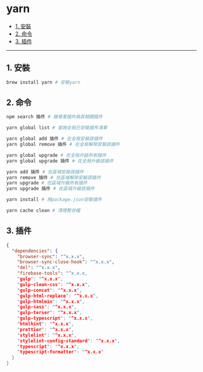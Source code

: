# yarn

<!-- vim-markdown-toc GFM -->

* [1. 安裝](#1-安裝)
* [2. 命令](#2-命令)
* [3. 插件](#3-插件)

<!-- vim-markdown-toc -->

---

## 1. 安裝

```zsh
brew install yarn # 安裝yarn
```

## 2. 命令

```zsh
npm search 插件 # 搜尋某插件與其相關插件

yarn global list # 查詢全局已安裝插件清單

yarn global add 插件 # 在全局安裝該插件
yarn global remove 插件 # 在全局解除安裝該插件

yarn global upgrade # 在全局升級所有插件
yarn global upgrade 插件 # 在全局升級該插件

yarn add 插件 # 在區域安裝該插件
yarn remove 插件 # 在區域解除安裝該插件
yarn upgrade # 在區域升級所有插件
yarn upgrade 插件 # 在區域升級該插件

yarn install # 用package.json安裝插件

yarn cache clean # 清理暫存檔
```

## 3. 插件

```json
{
  "dependencies": {
    "browser-sync": "^x.x.x",
    "browser-sync-close-hook": "^x.x.x",
    "del": "^x.x.x",
    "firebase-tools": "^x.x.x,
    "gulp": "^x.x.x",
    "gulp-clean-css": "^x.x.x",
    "gulp-concat": "^x.x.x",
    "gulp-html-replace": "^x.x.x",
    "gulp-htmlmin": "^x.x.x",
    "gulp-sass": "^x.x.x",
    "gulp-terser": "^x.x.x",
    "gulp-typescript": "^x.x.x",
    "htmlhint": "^x.x.x",
    "prettier": "^x.x.x",
    "stylelint": "^x.x.x",
    "stylelint-config-standard": "^x.x.x",
    "typescript": "^x.x.x",
    "typescript-formatter": "^x.x.x"
  }
}
```
